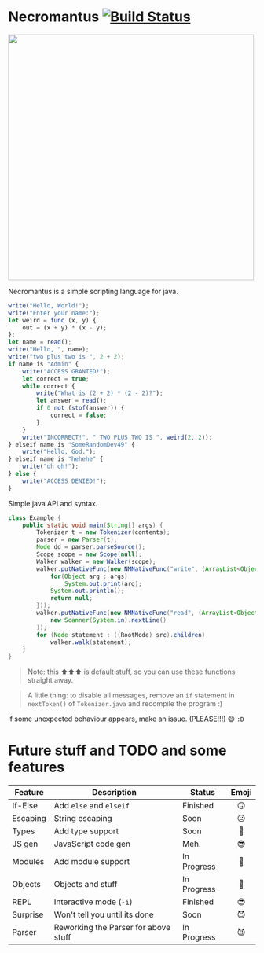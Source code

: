 #  Necromantus [![Build Status](https://travis-ci.org/somerandomdev49/Necromantus.png?branch=master)](https://travis-ci.org/somerandomdev49/Necromantus.png)

<img width="500" height="500" src="https://raw.githubusercontent.com/somerandomdev49/Necromantus/master/NECROMANTUS-LOGO.png"></img>

Necromantus is a simple scripting language for java.

```javascript
write("Hello, World!");
write("Enter your name:");
let weird = func (x, y) {
	out = (x + y) * (x - y);
};
let name = read();
write("Hello, ", name);
write("two plus two is ", 2 + 2);
if name is "Admin" {
	write("ACCESS GRANTED!");
	let correct = true;
	while correct {
		write("What is (2 + 2) * (2 - 2)?");
		let answer = read();
		if 0 not (stof(answer)) {
			correct = false;
		}
	}
	write("INCORRECT!", " TWO PLUS TWO IS ", weird(2, 2));
} elseif name is "SomeRandomDev49" {
    write("Hello, God.");
} elseif name is "hehehe" {
    write("uh oh!");
} else {
    write("ACCESS DENIED!");
}
```

Simple java API and syntax.
```java
class Example {
    public static void main(String[] args) {
        Tokenizer t = new Tokenizer(contents);
        parser = new Parser(t);
        Node dd = parser.parseSource();
        Scope scope = new Scope(null);
        Walker walker = new Walker(scope);
        walker.putNativeFunc(new NMNativeFunc("write", (ArrayList<Object> args) -> {
            for(Object arg : args)
                System.out.print(arg);
            System.out.println();
            return null;
        }));
        walker.putNativeFunc(new NMNativeFunc("read", (ArrayList<Object> args) -> 
            new Scanner(System.in).nextLine()
        ));
        for (Node statement : ((RootNode) src).children)
            walker.walk(statement);
    }
}
```
> Note: this ⬆⬆⬆ is default stuff, so you can use these functions straight away.

> A little thing: to disable all messages, remove an `if` statement in `nextToken()` of `Tokenizer.java` and recompile the program :)

if some unexpected behaviour appears, make an issue. (PLEASE!!!)
:smile:
`:D`

# Future stuff and TODO and some features

| Feature | Description            |  Status     | Emoji  |
|---------|------------------------|-------------|:------:|
| If-Else | Add `else` and `elseif`|   Finished  |   🙃   |
| Escaping| String escaping        |   Soon      |   😐   |
| Types   | Add type support       |   Soon      |   🤔   |
| JS gen  | JavaScript code gen    |   Meh.      |   😎   |
| Modules | Add module support     | In Progress |   🙂   |
| Objects | Objects and stuff      | In Progress |   🤔   |
| REPL    | Interactive mode (`-i`)|   Finished  |   😎   |
| Surprise| Won't tell you until its done| Soon | 😈 |
|Parser|Reworking the Parser for above stuff|In Progress|😈|


